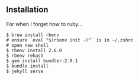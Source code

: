 ## Installation

For when I forget how to ruby...

```
$ brew install rbenv
# ensure `eval "$(rbenv init -)"` is in ~/.zshrc
# open new shell
$ rbenv install 2.6.0
$ rbenv rehash
$ gem install bundler:2.0.1
$ bundle install
$ jekyll serve
```
